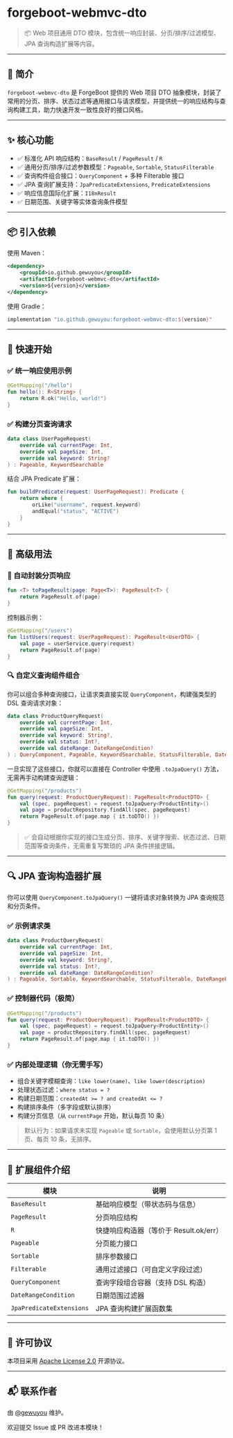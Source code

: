 # forgeboot-webmvc-dto

> 📦 Web 项目通用 DTO 模块，包含统一响应封装、分页/排序/过滤模型、JPA 查询构造扩展等内容。

---

## 🧩 简介

`forgeboot-webmvc-dto` 是 ForgeBoot 提供的 Web 项目 DTO 抽象模块，封装了常用的分页、排序、状态过滤等通用接口与请求模型，并提供统一的响应结构与查询构建工具，助力快速开发一致性良好的接口风格。

---

## ✨ 核心功能

- ✅ 标准化 API 响应结构：`BaseResult` / `PageResult` / `R`
- ✅ 通用分页/排序/过滤参数模型：`Pageable`, `Sortable`, `StatusFilterable`
- ✅ 查询构件组合接口：`QueryComponent` + 多种 Filterable 接口
- ✅ JPA 查询扩展支持：`JpaPredicateExtensions`, `PredicateExtensions`
- ✅ 响应信息国际化扩展：`I18nResult`
- ✅ 日期范围、关键字等实体查询条件模型

---

## 📦 引入依赖

使用 Maven：

```xml
<dependency>
    <groupId>io.github.gewuyou</groupId>
    <artifactId>forgeboot-webmvc-dto</artifactId>
    <version>${version}</version>
</dependency>
```

使用 Gradle：

```groovy
implementation "io.github.gewuyou:forgeboot-webmvc-dto:${version}"
```

---

## 🚀 快速开始

### ✅ 统一响应使用示例

```kotlin
@GetMapping("/hello")
fun hello(): R<String> {
    return R.ok("Hello, world!")
}
```

### ✅ 构建分页查询请求

```kotlin
data class UserPageRequest(
    override val currentPage: Int,
    override val pageSize: Int,
    override val keyword: String?
) : Pageable, KeywordSearchable
```

结合 JPA Predicate 扩展：

```kotlin
fun buildPredicate(request: UserPageRequest): Predicate {
    return where {
        orLike("username", request.keyword)
        andEqual("status", "ACTIVE")
    }
}
```

---

## 📘 高级用法

### 🔄 自动封装分页响应

```kotlin
fun <T> toPageResult(page: Page<T>): PageResult<T> {
    return PageResult.of(page)
}
```

控制器示例：

```kotlin
@GetMapping("/users")
fun listUsers(request: UserPageRequest): PageResult<UserDTO> {
    val page = userService.query(request)
    return PageResult.of(page)
}
```

### 🔍 自定义查询组件组合

你可以组合多种查询接口，让请求类直接实现 `QueryComponent`，构建强类型的 DSL 查询请求对象：

```kotlin
data class ProductQueryRequest(
    override val currentPage: Int,
    override val pageSize: Int,
    override val keyword: String?,
    override val status: Int?,
    override val dateRange: DateRangeCondition?
) : QueryComponent, Pageable, KeywordSearchable, StatusFilterable, DateRangeFilterable
```

一旦实现了这些接口，你就可以直接在 Controller 中使用 `.toJpaQuery()` 方法，无需再手动构建查询逻辑：

```kotlin
@GetMapping("/products")
fun query(request: ProductQueryRequest): PageResult<ProductDTO> {
    val (spec, pageRequest) = request.toJpaQuery<ProductEntity>()
    val page = productRepository.findAll(spec, pageRequest)
    return PageResult.of(page.map { it.toDTO() })
}
```

> ✅ 会自动根据你实现的接口生成分页、排序、关键字搜索、状态过滤、日期范围等查询条件，无需重复写繁琐的 JPA 条件拼接逻辑。


---

## 🔍 JPA 查询构造器扩展

你可以使用 `QueryComponent.toJpaQuery()` 一键将请求对象转换为 JPA 查询规范和分页条件。

### ✅ 示例请求类

```kotlin
data class ProductQueryRequest(
    override val currentPage: Int,
    override val pageSize: Int,
    override val keyword: String?,
    override val status: Int?,
    override val dateRange: DateRangeCondition?
) : Pageable, Sortable, KeywordSearchable, StatusFilterable, DateRangeFilterable
```

### ✅ 控制器代码（极简）

```kotlin
@GetMapping("/products")
fun query(request: ProductQueryRequest): PageResult<ProductDTO> {
    val (spec, pageRequest) = request.toJpaQuery<ProductEntity>()
    val page = productRepository.findAll(spec, pageRequest)
    return PageResult.of(page.map { it.toDTO() })
}
```

### ✅ 内部处理逻辑（你无需手写）

- 组合关键字模糊查询：`like lower(name)`、`like lower(description)`
- 处理状态过滤：`where status = ?`
- 构建日期范围：`createdAt >= ? and createdAt <= ?`
- 构建排序条件（多字段或默认排序）
- 构建分页信息（从 `currentPage` 开始，默认每页 10 条）

> 默认行为：如果请求未实现 `Pageable` 或 `Sortable`，会使用默认分页第 1 页、每页 10 条，无排序。

---

## 🧩 扩展组件介绍



| 模块                       | 说明                         |
|--------------------------|----------------------------|
| `BaseResult`             | 基础响应模型（带状态码与信息）            |
| `PageResult`             | 分页响应结构                     |
| `R`                      | 快捷响应构造器（等价于 Result.ok/err） |
| `Pageable`               | 分页能力接口                     |
| `Sortable`               | 排序参数接口                     |
| `Filterable`             | 通用过滤接口（可自定义字段过滤）           |
| `QueryComponent`         | 查询字段组合容器（支持 DSL 构造）        |
| `DateRangeCondition`     | 日期范围过滤器                    |
| `JpaPredicateExtensions` | JPA 查询构建扩展函数集              |



---

## 📄 许可协议

本项目采用 [Apache License 2.0](https://www.apache.org/licenses/LICENSE-2.0) 开源协议。

---

## 📬 联系作者

由 [@gewuyou](https://github.com/gewuyou) 维护。

欢迎提交 Issue 或 PR 改进本模块！
